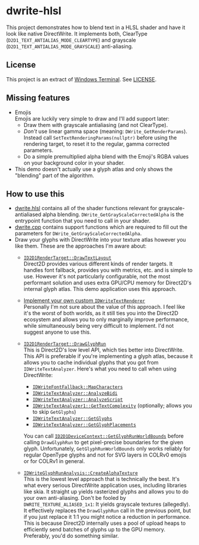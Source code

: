 # dwrite-hlsl

This project demonstrates how to blend text in a HLSL shader and have it look like native DirectWrite.
It implements both, ClearType (`D2D1_TEXT_ANTIALIAS_MODE_CLEARTYPE`) and grayscale (`D2D1_TEXT_ANTIALIAS_MODE_GRAYSCALE`) anti-aliasing.

## License

This project is an extract of [Windows Terminal](https://github.com/microsoft/terminal). See [LICENSE](./LICENSE).

## Missing features

* Emojis<br>
  Emojis are luckily very simple to draw and I'll add support later:
  * Draw them with grayscale antialiasing (and not ClearType).
  * _Don't_ use linear gamma space (meaning: `DWrite_GetRenderParams`). Instead call `SetTextRenderingParams(nullptr)` before using the rendering target, to reset it to the regular, gamma corrected parameters.
  * Do a simple premultiplied alpha blend with the Emoji's RGBA values on your background color in your shader.
* This demo doesn't actually use a glyph atlas and only shows the "blending" part of the algorithm.

## How to use this

* [dwrite.hlsl](./src/dwrite.hlsl) contains all of the shader functions relevant for grayscale-antialiased alpha blending. `DWrite_GetGrayScaleCorrectedAlpha` is the entrypoint function that you need to call in your shader.
* [dwrite.cpp](./src/dwrite.cpp) contains support functions which are required to fill out the parameters for `DWrite_GetGrayScaleCorrectedAlpha`.
* Draw your glyphs with DirectWrite into your texture atlas however you like them. These are the approaches I'm aware about:
  * [`ID2D1RenderTarget::DrawTextLayout`](https://docs.microsoft.com/en-us/windows/win32/api/d2d1/nf-d2d1-id2d1rendertarget-drawtextlayout)<br>
    Direct2D provides various different kinds of render targets. It handles font fallback, provides you with metrics, etc. and is simple to use. However it's not particularly configurable, not the most performant solution and uses extra GPU/CPU memory for Direct2D's internal glyph atlas. This demo application uses this approach.
  * [Implement your own custom `IDWriteTextRenderer`](https://docs.microsoft.com/en-us/windows/win32/directwrite/how-to-implement-a-custom-text-renderer)<br>
    Personally I'm not sure about the value of this approach. I feel like it's the worst of both worlds, as it still ties you into the Direct2D ecosystem and allows you to only marginally improve performance, while simultaneously being very difficult to implement. I'd not suggest anyone to use this.
  * [`ID2D1RenderTarget::DrawGlyphRun`](https://learn.microsoft.com/en-us/windows/win32/api/d2d1/nf-d2d1-id2d1rendertarget-drawglyphrun)<br>
    This is Direct2D's low level API, which ties better into DirectWrite. This API is preferable if you're implementing a glyph atlas, because it allows you to cache individual glyphs that you got from `IDWriteTextAnalyzer`. Here's what you need to call when using DirectWrite:
    * [`IDWriteFontFallback::MapCharacters`](https://docs.microsoft.com/en-us/windows/win32/directwrite/idwritefontfallback-mapcharacters)
    * [`IDWriteTextAnalyzer::AnalyzeBidi`](https://docs.microsoft.com/en-us/windows/win32/api/dwrite/nf-dwrite-idwritetextanalyzer-analyzebidi)
    * [`IDWriteTextAnalyzer::AnalyzeScript`](https://docs.microsoft.com/en-us/windows/win32/api/dwrite/nf-dwrite-idwritetextanalyzer-analyzescript)
    * [`IDWriteTextAnalyzer1::GetTextComplexity`](https://docs.microsoft.com/en-us/windows/win32/api/dwrite_1/nf-dwrite_1-idwritetextanalyzer1-gettextcomplexity) (optionally; allows you to skip `GetGlyphs`)
    * [`IDWriteTextAnalyzer::GetGlyphs`](https://docs.microsoft.com/en-us/windows/win32/api/dwrite/nf-dwrite-idwritetextanalyzer-getglyphs)
    * [`IDWriteTextAnalyzer::GetGlyphPlacements`](https://docs.microsoft.com/en-us/windows/win32/api/dwrite/nf-dwrite-idwritetextanalyzer-getglyphplacements)
    
    You can call [`ID2D1DeviceContext::GetGlyphRunWorldBounds`](https://learn.microsoft.com/en-us/windows/win32/api/d2d1_1/nf-d2d1_1-id2d1devicecontext-getglyphrunworldbounds) before calling `DrawGlyphRun` to get pixel-precise boundaries for the given glyph. Unfortunately, `GetGlyphRunWorldBounds` only works reliably for regular OpenType glyphs and not for SVG layers in COLRv0 emojis or for COLRv1 in general.
  * [`IDWriteGlyphRunAnalysis::CreateAlphaTexture`](https://docs.microsoft.com/en-us/windows/win32/api/dwrite/nf-dwrite-idwriteglyphrunanalysis-createalphatexture)<br>
    This is the lowest level approach that is technically the best. It's what every serious DirectWrite application uses, including libraries like skia. It straight up yields rasterized glyphs and allows you to do your own anti-aliasing. Don't be fooled by `DWRITE_TEXTURE_ALIASED_1x1`: It yields grayscale textures (allegedly). It effectively replaces the `DrawGlyphRun` call in the previous point, but if you just replace it 1:1 you might notice a reduction in performance. This is because Direct2D internally uses a pool of upload heaps to efficiently send batches of glyphs up to the GPU memory. Preferably, you'd do something similar.
